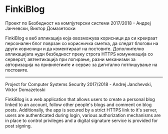 # FinkiBlog

Проект по Безбедност на компјутерски системи 2017/2018 - Андреј Јанчевски, Виктор Домазетоски

FinkiBlog е веб апликација која овозможува корисници да си креираат персонален блог поврзан со корисничка сметка, да следат блогови на други корисници и да коментираат на постовите.
Дополнително апликацијата нуди безбедност преку строга HTTPS комуникација со серверот, автентикација при логирање, разни механизми за авторизација на привилегиите и сервис за дигитално потпишување на постовите.

-----------------------------------------------------------------------------------------------------------------------------------------------------------------------------------------------------------

Project for Computer Systems Security 2017/2018 - Andrej Janchevski, Viktor Domazetoski

FinkiBlog is a web application that allows users to create a personal blog linked to an account, follow other people's blogs and comment on blog posts.
Additionally, the app is secured by a strict HTTPS link to it's server, users are authenticated during login, various authorization mechanisms are in place to control privileges and a digital signature service is provided for post signing.
